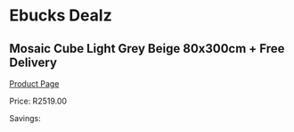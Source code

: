 
# Ebucks Dealz
## Mosaic Cube Light Grey Beige 80x300cm + Free Delivery
[Product Page](https://www.ebucks.com/web/shop/productSelected.do?prodId=1210590478&catId=1209942441)

Price: R2519.00

Savings: 


	